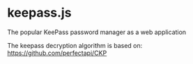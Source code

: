 keepass.js
==========

The popular KeePass password manager as a web application

The keepass decryption algorithm is based on: https://github.com/perfectapi/CKP
